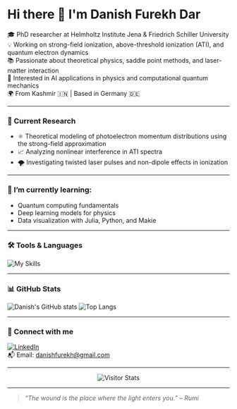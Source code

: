 # Hi there 👋 I'm Danish Furekh Dar

🎓 PhD researcher at Helmholtz Institute Jena & Friedrich Schiller University  
💡 Working on strong-field ionization, above-threshold ionization (ATI), and quantum electron dynamics  
📚 Passionate about theoretical physics, saddle point methods, and laser-matter interaction  
🧠 Interested in AI applications in physics and computational quantum mechanics  
🌍 From Kashmir 🇮🇳 | Based in Germany 🇩🇪  

---

### 🧪 Current Research
- ⚛️ Theoretical modeling of photoelectron momentum distributions using the strong-field approximation
- 📈 Analyzing nonlinear interference in ATI spectra
- 🌪️ Investigating twisted laser pulses and non-dipole effects in ionization

---

### 🔭 I’m currently learning:
- Quantum computing fundamentals
- Deep learning models for physics
- Data visualization with Julia, Python, and Makie

---

### 🛠️ Tools & Languages
![My Skills](https://skillicons.dev/icons?i=python,julia,c++,matlab,latex,git,linux,vscode)

---

### 📊 GitHub Stats
![Danish's GitHub stats](https://github-readme-stats.vercel.app/api?username=DanishFurekhDar&show_icons=true&theme=gruvbox)
![Top Langs](https://github-readme-stats.vercel.app/api/top-langs/?username=DanishFurekhDar&layout=compact&theme=gruvbox)

---

### 🔗 Connect with me
[![LinkedIn](https://img.shields.io/badge/LinkedIn-DanishFurekhDar-blue?logo=linkedin)](https://www.linkedin.com/in/danishfurekhdar)  
📬 Email: [danishfurekh@gmail.com](mailto:danish.dar@uni-jena.de)

---
<div align="center">
    <img alt="Visitor Stats" 
        src="https://widgetbite.com/stats/danishfurekhdar"/>  
</div>

---

> *“The wound is the place where the light enters you.” – Rumi*

